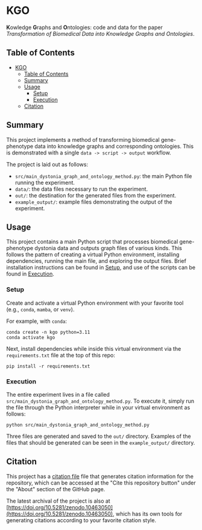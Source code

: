 # KGO

**K**owledge **G**raphs and **O**ntologies: code and data for the paper *Transformation of Biomedical Data into Knowledge Graphs and Ontologies*.

## Table of Contents

- [KGO](#kgo)
  - [Table of Contents](#table-of-contents)
  - [Summary](#summary)
  - [Usage](#usage)
    - [Setup](#setup)
    - [Execution](#execution)
  - [Citation](#citation)

## Summary

This project implements a method of transforming biomedical gene-phenotype data into knowledge graphs and corresponding ontologies.
This is demonstrated with a single `data -> script -> output` workflow.

The project is laid out as follows:

- `src/main_dystonia_graph_and_ontology_method.py`: the main Python file running the experiment.
- `data/`: the data files necessary to run the experiment.
- `out/`: the destination for the generated files from the experiment.
- `example_output/`: example files demonstrating the output of the experiment.

## Usage

This project contains a main Python script that processes biomedical gene-phenotype dystonia data and outputs graph files of various kinds.
This follows the pattern of creating a virtual Python environment, installing dependencies, running the main file, and exploring the output files.
Brief installation instructions can be found in [Setup](#setup), and use of the scripts can be found in [Execution](#execution).

### Setup

Create and activate a virtual Python environment with your favorite tool (e.g., `conda`, `mamba`, or `venv`).

For example, with `conda`:

```shell
conda create -n kgo python=3.11
conda activate kgo
```

Next, install dependencies while inside this virtual environment via the `requirements.txt` file at the top of this repo:

```shell
pip install -r requirements.txt
```

### Execution

The entire experiment lives in a file called `src/main_dystonia_graph_and_ontology_method.py`.
To execute it, simply run the file through the Python interpreter while in your virtual environment as follows:

```shell
python src/main_dystonia_graph_and_ontology_method.py
```

Three files are generated and saved to the `out/` directory.
Examples of the files that should be generated can be seen in the `example_output/` directory.

## Citation

This project has a [citation file](CITATION.cff) file that generates citation information for the repository, which can be accessed at the "Cite this repository button" under the "About" section of the GitHub page.

The latest archival of the project is also at [https://doi.org/10.5281/zenodo.10463050](https://doi.org/10.5281/zenodo.10463050), which has its own tools for generating citations according to your favorite citation style.
